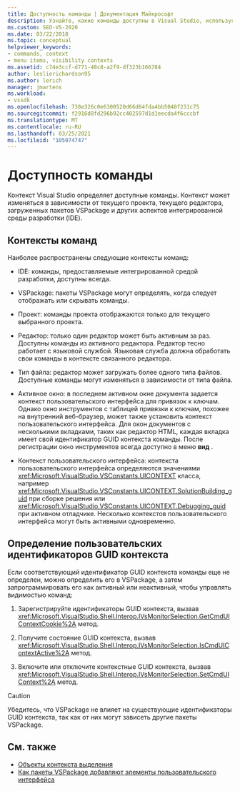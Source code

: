 ```yaml
---
title: Доступность команды | Документация Майкрософт
description: Узнайте, какие команды доступны в Visual Studio, используя контекст команды, который изменяется в зависимости от текущего проекта, текущего редактора и других факторов.
ms.custom: SEO-VS-2020
ms.date: 03/22/2018
ms.topic: conceptual
helpviewer_keywords:
- commands, context
- menu items, visibility contexts
ms.assetid: c74e3ccf-d771-48c8-a2f9-df323b166784
author: leslierichardson95
ms.author: lerich
manager: jmartens
ms.workload:
- vssdk
ms.openlocfilehash: 738e326c0e6300520d66d64fda4bb5040f231c75
ms.sourcegitcommit: f2916d8fd296b92cc402597d1d1eecda4f6cccbf
ms.translationtype: MT
ms.contentlocale: ru-RU
ms.lasthandoff: 03/25/2021
ms.locfileid: "105074747"
---
```

# <a name="command-availability"></a>Доступность команды

Контекст Visual Studio определяет доступные команды. Контекст может изменяться в зависимости от текущего проекта, текущего редактора, загруженных пакетов VSPackage и других аспектов интегрированной среды разработки (IDE).

## <a name="command-contexts"></a>Контексты команд

Наиболее распространены следующие контексты команд:

- IDE: команды, предоставляемые интегрированной средой разработки, доступны всегда.

- VSPackage: пакеты VSPackage могут определять, когда следует отображать или скрывать команды.

- Проект: команды проекта отображаются только для текущего выбранного проекта.

- Редактор: только один редактор может быть активным за раз. Доступны команды из активного редактора. Редактор тесно работает с языковой службой. Языковая служба должна обработать свои команды в контексте связанного редактора.

- Тип файла: редактор может загружать более одного типа файлов. Доступные команды могут изменяться в зависимости от типа файла.

- Активное окно: в последнем активном окне документа задается контекст пользовательского интерфейса для привязок к ключам. Однако окно инструментов с таблицей привязки к ключам, похожее на внутренний веб-браузер, может также установить контекст пользовательского интерфейса. Для окон документов с несколькими вкладками, таких как редактор HTML, каждая вкладка имеет свой идентификатор GUID контекста команды. После регистрации окно инструментов всегда доступно в меню **вид** .

- Контекст пользовательского интерфейса: контекста пользовательского интерфейса определяются значениями <xref:Microsoft.VisualStudio.VSConstants.UICONTEXT> класса, например <xref:Microsoft.VisualStudio.VSConstants.UICONTEXT.SolutionBuilding_guid> при сборке решения или <xref:Microsoft.VisualStudio.VSConstants.UICONTEXT.Debugging_guid> при активном отладчике. Несколько контекстов пользовательского интерфейса могут быть активными одновременно.

## <a name="define-custom-context-guids"></a>Определение пользовательских идентификаторов GUID контекста

Если соответствующий идентификатор GUID контекста команды еще не определен, можно определить его в VSPackage, а затем запрограммировать его как активный или неактивный, чтобы управлять видимостью команд:

1. Зарегистрируйте идентификаторы GUID контекста, вызвав <xref:Microsoft.VisualStudio.Shell.Interop.IVsMonitorSelection.GetCmdUIContextCookie%2A> метод.

2. Получите состояние GUID контекста, вызвав <xref:Microsoft.VisualStudio.Shell.Interop.IVsMonitorSelection.IsCmdUIContextActive%2A> метод.

3. Включите или отключите контекстные GUID контекста, вызвав <xref:Microsoft.VisualStudio.Shell.Interop.IVsMonitorSelection.SetCmdUIContext%2A> метод.

> [!CAUTION]
> Убедитесь, что VSPackage не влияет на существующие идентификаторы GUID контекста, так как от них могут зависеть другие пакеты VSPackage.

## <a name="see-also"></a>См. также

- [Объекты контекста выделения](../../extensibility/internals/selection-context-objects.md)
- [Как пакеты VSPackage добавляют элементы пользовательского интерфейса](../../extensibility/internals/how-vspackages-add-user-interface-elements.md)
